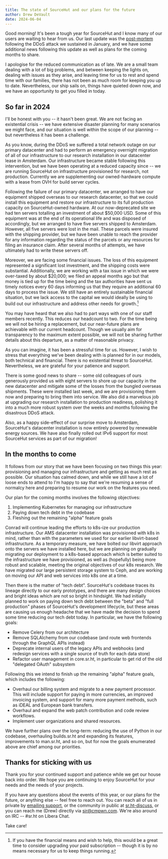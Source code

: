 ```yaml
---
title: The state of SourceHut and our plans for the future
author: Drew DeVault
date: 2024-06-04
---
```


Good morning! It's been a tough year for SourceHut and I know many of our users
are waiting to hear from us. Our last update was the [post-mortem][0] following
the DDoS attack we sustained in January, and we have some additional news
following this update as well as plans for the coming months to share.

[0]: /blog/2024-01-19-outage-post-mortem/?ref=footer

I apologise for the reduced communication as of late. We are a small team
dealing with a lot of big problems, and between keeping the lights on, dealing
with issues as they arise, and leaving time for us to rest and spend time with
our families, there has not been as much room for keeping you up to date.
Nevertheless, our ship sails on, things have quieted down now, and we have an
opportunity to get you filled in today.

## So far in 2024

I'll be honest with you -- it hasn't been great. We are not facing an
existential crisis -- we have extensive disaster planning for many scenarios we
might face, and our situation is well within the scope of our planning -- but
nevertheless it has been a challenge.

As you know, during the DDoS we suffered a total network outage on our primary
datacenter and had to perform an emergency overnight migration of all of our
infrastructure to our research installation in our datacenter lease in
Amsterdam. Our infrastructure became stable following this intervention, but we
have been operating at a reduced capacity since -- we are running SourceHut on
infrastructure provisioned for research, not production. Currently we are
supplementing our owned-hardware compute with a lease from OVH for build server
cycles.

Following the failure of our primary datacenter, we arranged to have our
equipment shipped overseas to our research datacenter, so that we could install
this equipment and restore our infrastructure to its full production capacity on
SourceHut-owned hardware. At our now-deprecated site we had ten servers
totalling an investment of about $50,000 USD. Some of this equipment was at the
end of its operational life and was disposed of accordingly, but we arranged to
have five servers shipped to Amsterdam. However, all five servers were lost in
the mail. These parcels were insured with the shipping provider, but we have
been unable to reach the provider for any information regarding the status of
the parcels or any resources for filing an insurance claim. After several months
of attempts, we have ultimately had to write these servers off.

Moreover, we are facing some financial issues. The loss of this equipment
represented a significant lost investment, and the shipping costs were
substantial. Additionally, we are working with a tax issue in which we were
over-taxed by about $20,000; we filed an appeal months ago but that money is
tied up for the time being and the tax authorities have sent us timely notices
every 60 days informing us that they require an additional 60 days to process
the issue. We still have an entirely sustainable financial situation, but we
lack access to the capital we would ideally be using to build out our
infrastructure and address other needs for growth.[^1]

[^1]: If you have the financial means and wish to help, this would be a great
    time to consider upgrading your paid subscription -- though it is by no
    means necessary for us to keep things running.

You may have heard that we also had to part ways with one of our staff members
recently. This reduces our headcount to two. For the time being we will not be
hiring a replacement, but our near-future plans are achievable with our current
headcount. Though we usually aim for transparency to the maximum extent
possible, we will not be sharing further details about this departure, as a
matter of reasonable privacy.

As you can imagine, it has been a stressful time for us. However, I wish to
stress that everything we've been dealing with is planned for in our models,
both technical and financial. There is no existential threat to SourceHut.
Nevertheless, we are grateful for your patience and support.

There is some good news to share -- some old colleagues of ours generously
provided us with eight servers to shore up our capacity in the new datacenter
and mitigate some of the losses from the bungled overseas shipments. These were
installed last week, and we are provisioning them now and preparing to bring
them into service. We also did a marvelous job at upgrading our research
installation to production readiness, polishing it into a much more robust
system over the weeks and months following the disastrous DDoS attack.

Also, as a happy side-effect of our surprise move to Amsterdam, SourceHut's
datacenter installation is now entirely powered by renewable energy sources.
We have also finally rolled out IPv6 support for most SourceHut services as part
of our migration!

## In the months to come

It follows from our story that we have been focusing on two things this year:
provisioning and managing our infrastructure and getting as much rest as
possible. Our situation has calmed down, and while we still have a lot of loose
ends to attend to I'm happy to say that we're resuming a sense of normalcy here
and preparing to resume our work on the features you need.

Our plan for the coming months involves the following objectives:

1. Implementing Kubernetes for managing our infrastructure
2. Paying down tech debt in the codebase
3. Fleshing out the remaining "alpha" feature goals

Conrad will continue leading the efforts to k8s-ize our production
infrastructure. Our AMS datacenter installation was provisioned with k8s in
mind, rather than with the parameters we used for our earlier libvirt-based
infrastructure. As a temporary measure, we have bolted our libvirt approach onto
the servers we have installed here, but we are planning on gradually migrating
our deployment to a k8s-based approach which is better suited to the
infrastructure we have provisioned, as well as (hopefully) being more robust and
scalable, meeting the original objectives of our k8s research. We have migrated
our large persistent storage system to Ceph, and are working on moving our API
and web services into k8s one at a time.

Then there is the matter of "tech debt". SourceHut's codebase traces its lineage
directly to our early prototypes, and there are many design choices and bright
ideas which are not so bright in hindsight. We had initially planned to work on
paying down tech debt between the "beta" and "full production" phases of
SourceHut's development lifecycle, but these areas are causing us enough
headache that we have made the decision to spend some time reducing our tech
debt today. In particular, we have the following goals:

- Remove Celery from our architecture
- Remove SQLAlchemy from our codebase (and route web frontends through the
  GraphQL APIs instead)
- Deprecate internal users of the legacy APIs and webhooks (and redesign
  services with a single source of truth for each data store)
- Refactor user management in core.sr.ht, in particular to get rid of the old
  "delegated OAuth" subsystem

Following this we intend to finish up the remaining "alpha" feature goals, which
includes the following:

- Overhaul our billing system and migrate to a new payment processor. This will
  include support for paying in more currencies, an improved invoicing system,
  and support for many more payment methods, such as iDEAL and European bank
  transfers.
- Overhaul and expand the web patch contribution and code review workflows.
- Implement user organizations and shared resources.

We have further plans over the long-term: reducing the use of Python in our
codebase, overhauling builds.sr.ht and expanding its features, improvements to
man.sr.ht, and so on, but for now the goals enumerated above are chief among our
priorities.

## Thanks for sticking with us

Thank you for your continued support and patience while we get our house back
into order. We hope you are continuing to enjoy SourceHut for your needs and the
needs of your projects.

If you have any questions about the events of this year, or our plans for the
future, or anything else -- feel free to reach out. You can reach all of us in
private by [emailing support][support], or the community in public at
[sr.ht-discuss], or you can reach me (Drew) directly via [sir@cmpwn.com]. We're
also around on IRC -- #sr.ht on Libera Chat.

[support]: mailto:~sircmpwn/sr.ht-support@lists.sr.ht
[sr.ht-discuss]: mailto:~sircmpwn/sr.ht-discuss@lists.sr.ht
[sir@cmpwn.com]: mailto:sir@cmpwn.com

Take care!

